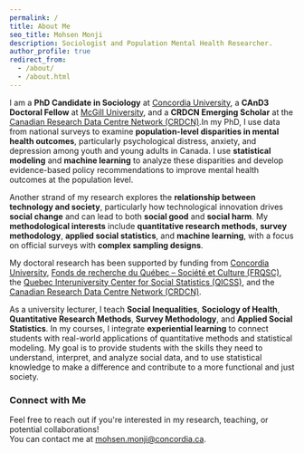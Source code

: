 ```yaml
---
permalink: /
title: About Me
seo_title: Mohsen Monji
description: Sociologist and Population Mental Health Researcher.
author_profile: true
redirect_from: 
  - /about/
  - /about.html
---
```



I am a **PhD Candidate in Sociology** at [Concordia University](https://www.concordia.ca/artsci/sociology-anthropology.html), a **CAnD3 Doctoral Fellow** at [McGill University](https://www.mcgill.ca/cand3/our-people/fellows-2024-25), and a **CRDCN Emerging Scholar** at the [Canadian Research Data Centre Network (CRDCN)](https://crdcn.ca).In my PhD, I use data from national surveys to examine **population-level disparities in mental health outcomes**, particularly psychological distress, anxiety, and depression among youth and young adults in Canada. I use **statistical modeling** and **machine learning** to analyze these disparities and develop evidence-based policy recommendations to improve mental health outcomes at the population level.  

Another strand of my research explores the **relationship between technology and society**, particularly how technological innovation drives **social change** and can lead to both **social good** and **social harm**. My **methodological interests** include **quantitative research methods**, **survey methodology**, **applied social statistics**, and **machine learning**, with a focus on official surveys with **complex sampling designs**.  

My doctoral research has been supported by funding from [Concordia University](https://www.concordia.ca/artsci/sociology-anthropology.html), [Fonds de recherche du Québec – Société et Culture (FRQSC)](https://www.frq.gouv.qc.ca), the [Quebec Interuniversity Center for Social Statistics (QICSS)](https://www.ciqss.org), and the [Canadian Research Data Centre Network (CRDCN)](https://crdcn.ca).

As a university lecturer, I teach **Social Inequalities**, **Sociology of Health**, **Quantitative Research Methods**, **Survey Methodology**, and **Applied Social Statistics**. In my courses, I integrate **experiential learning** to connect students with real-world applications of quantitative methods and statistical modeling. My goal is to provide students with the skills they need to understand, interpret, and analyze social data, and to use statistical knowledge to make a difference and contribute to a more functional and just society.


### Connect with Me
Feel free to reach out if you're interested in my research, teaching, or potential collaborations!  
You can contact me at [mohsen.monji@concordia.ca](mailto:mohsen.monji@concordia.ca).


